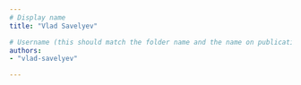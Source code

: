 ```yaml
---
# Display name
title: "Vlad Savelyev"

# Username (this should match the folder name and the name on publications)
authors:
- "vlad-savelyev"

---
```

